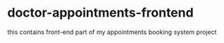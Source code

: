 # doctor-appointments-frontend
 this contains front-end part of my appointments booking system project
